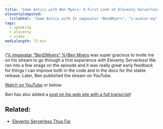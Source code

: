 ```yaml
---
title: 'Some Antics with Ben Myers: A First Look at Eleventy Serverless!'
eleventyComputed:
  titleHtml: 'Some Antics with {% imgavatar "BenDMyers", "z-avatar-eq" %}Ben Myers: A First Look at Eleventy Serverless!'
tags:
  - speaking
  - eleventy
  - video
medialength: 73 min
---
```

[{% imgavatar "BenDMyers" %}Ben Myers](https://twitter.com/BenDMyers) was super gracious to invite me on his stream to go through a first experience with Eleventy Serverless! We ran into a few snags on the episode and it was really great early feedback for things I can improve both in the code and in the docs for the stable release. Later, Ben published the stream on YouTube.

[Watch on YouTube](https://www.youtube.com/watch?v=wneO9XKkGTA) or below:

<div class="fullwidth"><youtube-lite-player @slug="wneO9XKkGTA" @label="{{ title }}"></youtube-lite-player></div>

Ben has also added a [post on his web site with a full transcript](https://someantics.dev/first-look-eleventy-serverless/)!

## Related:

* [Eleventy Serverless Thus Far](/web/eleventy-serverless-timeline/)
